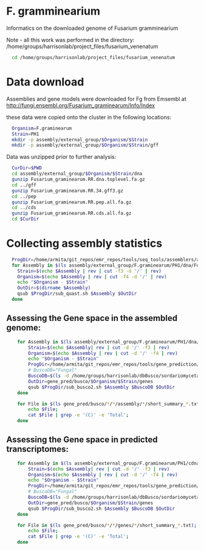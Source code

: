 # F. gramminearium

Informatics on the downloaded genome of Fusarium gramminearium

Note - all this work was performed in the directory:
/home/groups/harrisonlab/project_files/fusarium_venenatum

```bash
  cd /home/groups/harrisonlab/project_files/fusarium_venenatum
```

# Data download

Assemblies and gene models were downloaded for Fg from Emsembl at
http://fungi.ensembl.org/Fusarium_graminearum/Info/Index

these data were copied onto the cluster in the following locations:

```bash
  Organism=F.graminearum
  Strain=PH1
  mkdir -p assembly/external_group/$Organism/$Strain
  mkdir -p assembly/external_group/$Organism/$Strain/gff
```

Data was unzipped prior to further analysis:

```bash
  CurDir=$PWD
  cd assembly/external_group/$Organism/$Strain/dna
  gunzip Fusarium_graminearum.RR.dna.toplevel.fa.gz
  cd ../gff
  gunzip Fusarium_graminearum.RR.34.gff3.gz
  cd ../pep
  gunzip Fusarium_graminearum.RR.pep.all.fa.gz
  cd ../cds
  gunzip Fusarium_graminearum.RR.cds.all.fa.gz
  cd $CurDir
```

# Collecting assembly statistics


```bash
  ProgDir=/home/armita/git_repos/emr_repos/tools/seq_tools/assemblers/assembly_qc/quast
  for Assembly in $(ls assembly/external_group/F.graminearum/PH1/dna/Fusarium_graminearum.RR.dna.toplevel.fa); do
    Strain=$(echo $Assembly | rev | cut -f3 -d '/' | rev)
    Organism=$(echo $Assembly | rev | cut -f4 -d '/' | rev)  
    echo "$Organism - $Strain"
    OutDir=$(dirname $Assembly)
    qsub $ProgDir/sub_quast.sh $Assembly $OutDir
  done
```


## Assessing the Gene space in the assembled genome:

```bash
	for Assembly in $(ls assembly/external_group/F.graminearum/PH1/dna/Fusarium_graminearum.RR.dna.toplevel.fa); do
		Strain=$(echo $Assembly| rev | cut -d '/' -f3 | rev)
		Organism=$(echo $Assembly | rev | cut -d '/' -f4 | rev)
		echo "$Organism - $Strain"
		ProgDir=/home/armita/git_repos/emr_repos/tools/gene_prediction/busco
		# BuscoDB="Fungal"
		BuscoDB=$(ls -d /home/groups/harrisonlab/dbBusco/sordariomyceta_odb9)
		OutDir=gene_pred/busco/$Organism/$Strain/genes
		qsub $ProgDir/sub_busco2.sh $Assembly $BuscoDB $OutDir
	done
```

```bash
	for File in $(ls gene_pred/busco/*/*/assembly/*/short_summary_*.txt); do  
		echo $File;
		cat $File | grep -e '(C)' -e 'Total';
	done
```


## Assessing the Gene space in predicted transcriptomes:

```bash
	for Assembly in $(ls assembly/external_group/F.graminearum/PH1/cdna/Fusarium_graminearum.RR.cdna.all.fa); do
		Strain=$(echo $Assembly| rev | cut -d '/' -f3 | rev)
		Organism=$(echo $Assembly | rev | cut -d '/' -f4 | rev)
		echo "$Organism - $Strain"
		ProgDir=/home/armita/git_repos/emr_repos/tools/gene_prediction/busco
		# BuscoDB="Fungal"
		BuscoDB=$(ls -d /home/groups/harrisonlab/dbBusco/sordariomyceta_odb9)
		OutDir=gene_pred/busco/$Organism/$Strain/genes
		qsub $ProgDir/sub_busco2.sh $Assembly $BuscoDB $OutDir
	done
```

```bash
	for File in $(ls gene_pred/busco/*/*/genes/*/short_summary_*.txt); do  
		echo $File;
		cat $File | grep -e '(C)' -e 'Total';
	done
```
